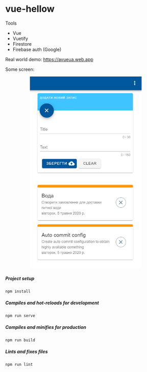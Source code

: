 # vue-hellow

Tools
- Vue 
- Vuetify 
- Firestore
- Firebase auth (Google)

Real world demo: https://avueua.web.app

Some screen:
<p align="center">
  <img src="img.PNG" width="350" title="hover text">
</p>


##### Project setup
```
npm install
```

##### Compiles and hot-reloads for development
```
npm run serve
```

##### Compiles and minifies for production
```
npm run build
```

##### Lints and fixes files
```
npm run lint
```
